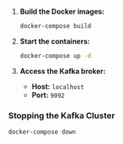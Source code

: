 1. **Build the Docker images:**
   ```bash
   docker-compose build
   ```

2. **Start the containers:**
   ```bash
   docker-compose up -d
   ```

3. **Access the Kafka broker:**
   * **Host:** `localhost`
   * **Port:** `9092`

### Stopping the Kafka Cluster

```bash
docker-compose down
